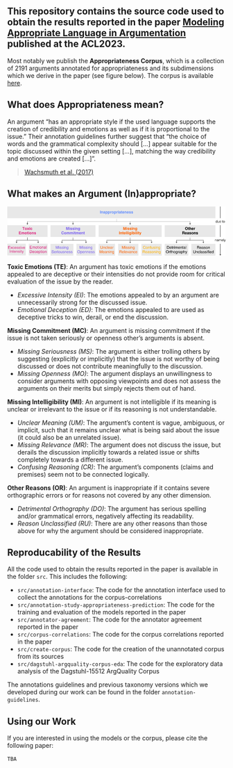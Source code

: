 This repository contains the source code used to obtain the results reported in the paper [Modeling Appropriate Language in Argumentation](https://arxiv.org/abs/2305.14935) published at the ACL2023.
--
Most notably we publish the **Appropriateness Corpus**, which is a collection of 2191 arguments annotated for appropriateness and its subdimensions which we derive in the paper (see figure below). The corpus is available [here](https://github.com/timonziegenbein/appropriateness-corpus/blob/main/data/appropriateness-corpus/appropriateness_corpus_conservative.csv). 

## What does Appropriateness mean?
An argument “has an appropriate style if the used language supports the creation of credibility and emotions as well as if it is proportional to the issue.” Their annotation guidelines further suggest that “the choice of words and the grammatical complexity should [...] appear suitable for the topic discussed within the given setting [...], matching the way credibility and emotions are created [...]”. 
> [Wachsmuth et al. (2017)](https://aclanthology.org/E17-1017/)

## What makes an Argument (In)appropriate?
![](https://github.com/timonziegenbein/appropriateness-corpus/blob/main/annotation-guidelines/appropriateness-taxonomy-vertical.svg)

**Toxic Emotions (TE)**: An argument has toxic emotions if the emotions appealed to are deceptive or their intensities do not provide room for critical evaluation of the issue by the reader.
- *Excessive Intensity (EI)*: The emotions appealed to by an argument are unnecessarily strong for the discussed issue.
- *Emotional Deception (ED)*: The emotions appealed to are used as deceptive tricks to win, derail, or end the discussion.

**Missing Commitment (MC)**: An argument is missing commitment if the issue is not taken seriously or openness other’s arguments is absent.
- *Missing Seriousness (MS)*: The argument is either trolling others by suggesting (explicitly or implicitly) that the issue is not worthy of being discussed or does not contribute meaningfully to the discussion.
- *Missing Openness (MO)*: The argument displays an unwillingness to consider arguments with opposing viewpoints and does not assess the arguments on their merits but simply rejects them out of hand.

**Missing Intelligibility (MI)**: An argument is not intelligible if its meaning is unclear or irrelevant to the issue or if its reasoning is not understandable.
- *Unclear Meaning (UM)*: The argument’s content is vague, ambiguous, or implicit, such that it remains unclear what is being said about the issue (it could also be an unrelated issue).
- *Missing Relevance (MR)*: The argument does not discuss the issue, but derails the discussion implicitly towards a related issue or shifts completely towards a different issue.
- *Confusing Reasoning (CR)*: The argument’s components (claims and premises) seem not to be connected logically.

**Other Reasons (OR)**: An argument is inappropriate if it contains severe orthographic errors or for reasons not covered by any other dimension.
- *Detrimental Orthography (DO)*: The argument has serious spelling and/or grammatical errors, negatively affecting its readability.
- *Reason Unclassified (RU)*: There are any other reasons than those above for why the argument should be considered inappropriate.




## Reproducability of the Results
All the code used to obtain the results reported in the paper is available in the folder `src`. This includes the following:
- `src/annotation-interface`: The code for the annotation interface used to collect the annotations for the corpus-correlations
- `src/annotation-study-appropriateness-prediction`: The code for the training and evaluation of the models reported in the paper
- `src/annotator-agreement`: The code for the annotator agreement reported in the paper
- `src/corpus-correlations`: The code for the corpus correlations reported in the paper
- `src/create-corpus`: The code for the creation of the unannotated corpus from its sources
- `src/dagstuhl-argquality-corpus-eda`: The code for the exploratory data analysis of the Dagstuhl-15512 ArgQuality Corpus

The annotations guidelines and previous taxonomy versions which we developed during our work can be found in the folder `annotation-guidelines`.
## Using our Work 
If you are interested in using the models or the corpus, please cite the following paper:

```
TBA
```
